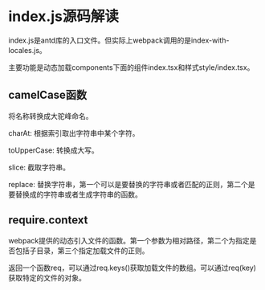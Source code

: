 # index.js源码解读

index.js是antd库的入口文件。但实际上webpack调用的是index-with-locales.js。

主要功能是动态加载components下面的组件index.tsx和样式style/index.tsx。

## camelCase函数

将名称转换成大驼峰命名。

charAt: 根据索引取出字符串中某个字符。

toUpperCase: 转换成大写。

slice: 截取字符串。

replace: 替换字符串，第一个可以是要替换的字符串或者匹配的正则，第二个是要替换成的字符串或者生成字符串的函数。

## require.context

webpack提供的动态引入文件的函数。第一个参数为相对路径，第二个为指定是否包括子目录，第三个指定加载文件的正则。

返回一个函数req，可以通过req.keys()获取加载文件的数组。可以通过req(key)获取特定的文件的对象。
